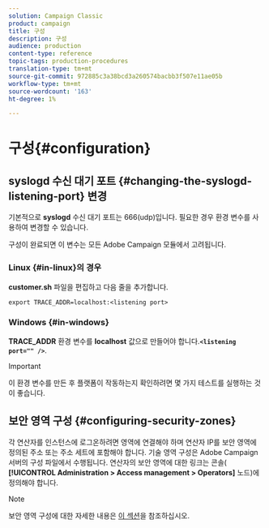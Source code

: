 ```yaml
---
solution: Campaign Classic
product: campaign
title: 구성
description: 구성
audience: production
content-type: reference
topic-tags: production-procedures
translation-type: tm+mt
source-git-commit: 972885c3a38bcd3a260574bacbb3f507e11ae05b
workflow-type: tm+mt
source-wordcount: '163'
ht-degree: 1%

---
```



# 구성{#configuration}

## syslogd 수신 대기 포트 {#changing-the-syslogd-listening-port} 변경

기본적으로 **syslogd** 수신 대기 포트는 666(udp)입니다. 필요한 경우 환경 변수를 사용하여 변경할 수 있습니다.

구성이 완료되면 이 변수는 모든 Adobe Campaign 모듈에서 고려됩니다.

### Linux {#in-linux}의 경우

**customer.sh** 파일을 편집하고 다음 줄을 추가합니다.

```
export TRACE_ADDR=localhost:<listening port>
```

### Windows {#in-windows}

**TRACE_ADDR** 환경 변수를 **localhost** 값으로 만들어야 합니다.**`<listening port="" />`**.

>[!IMPORTANT]
>
>이 환경 변수를 만든 후 플랫폼이 작동하는지 확인하려면 몇 가지 테스트를 실행하는 것이 좋습니다.

## 보안 영역 구성 {#configuring-security-zones}

각 연산자를 인스턴스에 로그온하려면 영역에 연결해야 하며 연산자 IP를 보안 영역에 정의된 주소 또는 주소 세트에 포함해야 합니다. 기술 영역 구성은 Adobe Campaign 서버의 구성 파일에서 수행됩니다. 연산자의 보안 영역에 대한 링크는 콘솔( **[!UICONTROL Administration > Access management > Operators]** 노드)에 정의해야 합니다.

>[!NOTE]
>
>보안 영역 구성에 대한 자세한 내용은 [이 섹션](../../installation/using/configuring-campaign-server.md#defining-security-zones)을 참조하십시오.
